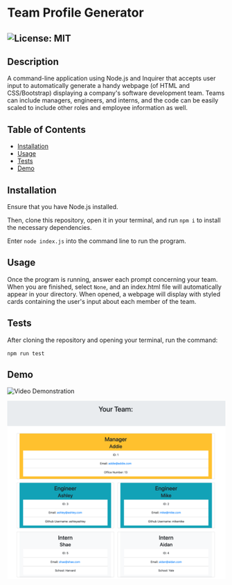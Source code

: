 # Team Profile Generator
  ## ![License: MIT](https://img.shields.io/badge/License-MIT-yellow.svg)

  ## Description

  A command-line application using Node.js and Inquirer that accepts user input to automatically generate a handy webpage (of HTML and CSS/Bootstrap) displaying a company's software development team. Teams can include managers, engineers, and interns, and the code can be easily scaled to include other roles and employee information as well. 

  ## Table of Contents
  * [Installation](#installation)
  * [Usage](#usage)
  * [Tests](#tests)
  * [Demo](#demo)
 
  
  ## Installation
 Ensure that you have Node.js installed. 

 Then, clone this repository, open it in your terminal, and run ```npm i``` to install the necessary dependencies.  
 
 Enter ```node index.js``` into the command line to run the program.
  
  ## Usage
  Once the program is running, answer each prompt concerning your team. When you are finished, select `None`, and an index.html file will automatically appear in your directory. When opened, a webpage will display with styled cards containing the user's input about each member of the team. 
  


  ## Tests
  After cloning the repository and opening your terminal, run the command:
  ```
  npm run test
  ```

## Demo

![Video Demonstration](https://watch.screencastify.com/v/xIzBKvIpzxaRJBhS0mQ5)


![Sample Page](https://github.com/endlessashley/team-profile/blob/3de38f0cd6e5a14ae1ecef4a5ccd0570bd90e616/images/Screen%20Shot%202021-10-14%20at%2011.53.14%20AM.png)


  
 
